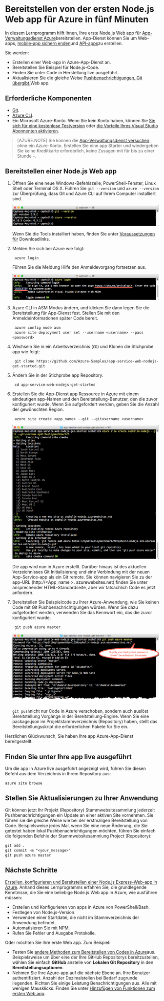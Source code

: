 <properties 
    pageTitle="Bereitstellen von Node.js Web app für Azure in fünf Minuten | Microsoft Azure" 
    description="Erfahren Sie, wie einfach es ist, Web apps in App-Dienst ausführen, indem Sie eine Beispiel-app. Starten Sie real Entwicklung schnell ausführen und sehen Sie Ergebnisse sofort." 
    services="app-service\web"
    documentationCenter=""
    authors="cephalin"
    manager="wpickett"
    editor=""
/>

<tags
    ms.service="app-service-web"
    ms.workload="web"
    ms.tgt_pltfrm="na"
    ms.devlang="na"
    ms.topic="hero-article"
    ms.date="10/13/2016" 
    ms.author="cephalin"
/>
    
# <a name="deploy-your-first-nodejs-web-app-to-azure-in-five-minutes"></a>Bereitstellen von der ersten Node.js Web app für Azure in fünf Minuten

In diesem Lernprogramm hilft Ihnen, Ihre erste Node.js Web app für [App-Verwaltungsdienst Azure](../app-service/app-service-value-prop-what-is.md)bereitstellen.
App-Dienst können Sie um Web-apps, [mobile-app sichern enden](/documentation/learning-paths/appservice-mobileapps/)und [API-apps](../app-service-api/app-service-api-apps-why-best-platform.md)zu erstellen.

Sie werden: 

- Erstellen einer Web-app in Azure-App-Dienst an.
- Bereitstellen Sie Beispiel für Node.js-Code.
- Finden Sie unter Code in Herstellung live ausgeführt.
- Aktualisieren Sie die gleiche Weise [Pushbenachrichtigungen, Git übergibt,](https://git-scm.com/docs/git-push)Web app.

## <a name="prerequisites"></a>Erforderliche Komponenten

- [Git](http://www.git-scm.com/downloads).
- [Azure CLI](../xplat-cli-install.md).
- Ein Microsoft Azure-Konto. Wenn Sie kein Konto haben, können Sie [Sie sich für eine kostenlose Testversion](/pricing/free-trial/?WT.mc_id=A261C142F) oder [die Vorteile Ihres Visual Studio Abonnenten aktivieren](/pricing/member-offers/msdn-benefits-details/?WT.mc_id=A261C142F).

>[AZURE.NOTE] Sie können die [App-Verwaltungsdienst versuchen](http://go.microsoft.com/fwlink/?LinkId=523751) , ohne ein Azure-Konto. Erstellen Sie eine app Starter und wiedergeben Sie keine Kreditkarte erforderlich, keine Zusagen mit für bis zu einer Stunde –.

## <a name="deploy-a-nodejs-web-app"></a>Bereitstellen einer Node.js Web app

1. Öffnen Sie eine neue Windows-Befehlszeile, PowerShell-Fenster, Linux Shell oder Terminal OS X. Führen Sie `git --version` und `azure --version` zur Überprüfung, dass Git und Azure CLI auf Ihrem Computer installiert sind.

    ![Testen Sie Installation von CLI Tools für Ihre erste Web app in Azure](./media/app-service-web-get-started/1-test-tools.png)

    Wenn Sie die Tools installiert haben, finden Sie unter [Voraussetzungen für](#Prerequisites) Downloadlinks.

3. Melden Sie sich bei Azure wie folgt:

        azure login

    Führen Sie die Meldung Hilfe den Anmeldevorgang fortsetzen aus.

    ![Melden Sie sich bei Azure Erstellen Ihrer ersten Web app](./media/app-service-web-get-started/3-azure-login.png)

4. Azure CLI in ASM Modus ändern, und klicken Sie dann legen Sie die Bereitstellung für App-Dienst fest. Stellen Sie mit den Anmeldeinformationen später Code bereit.

        azure config mode asm
        azure site deployment user set --username <username> --pass <password>

1. Wechseln Sie in ein Arbeitsverzeichnis (`CD`) und Klonen die Stichprobe app wie folgt:

        git clone https://github.com/Azure-Samples/app-service-web-nodejs-get-started.git

2. Ändern Sie in der Stichprobe app Repository.

        cd app-service-web-nodejs-get-started

4. Erstellen Sie die App-Dienst app Ressource in Azure mit einem eindeutigen app-Namen und den Bereitstellung-Benutzer, den die zuvor konfiguriert wurde. Wenn Sie aufgefordert werden, geben Sie die Anzahl der gewünschten Region.

        azure site create <app_name> --git --gitusername <username>

    ![Erstellen Sie in Azure Azure Ressource für Ihre erste Web app](./media/app-service-web-get-started-languages/node-site-create.png)

    Die app wird nun in Azure erstellt. Darüber hinaus ist des aktuellen Verzeichnisses Git Initialisierung und eine Verbindung mit der neuen App-Service-app als ein Git remote.
    Sie können navigieren Sie zu der app-URL (http://&lt;App_name >. azurewebsites.net) finden Sie unter ansprechender HTML-Standardseite, aber wir tatsächlich Code es jetzt anfordern.

4. Bereitstellen Sie Beispielcode zu Ihrer Azure-Anwendung, wie Sie keinen Code mit Git Pushbenachrichtigungen würden. Wenn Sie dazu aufgefordert werden, verwenden Sie das Kennwort ein, das die zuvor konfiguriert wurde.

        git push azure master

    ![Drücken Sie bei der ersten Web app in Azure code](./media/app-service-web-get-started-languages/node-git-push.png)

    `git push`nicht nur Code in Azure verschoben, sondern auch auslöst Bereitstellung Vorgänge in der Bereitstellung-Engine. 
    Wenn Sie eine package.json im Projektstammverzeichnis (Repository) haben, stellt das Bereitstellungsskript die erforderlichen Pakete für Sie ein. 

Herzlichen Glückwunsch, Sie haben Ihre app Azure-App-Dienst bereitgestellt.

## <a name="see-your-app-running-live"></a>Finden Sie unter Ihre app live ausgeführt

Um die app in Azure live ausgeführt angezeigt wird, führen Sie diesen Befehl aus dem Verzeichnis in Ihrem Repository aus:

    azure site browse

## <a name="make-updates-to-your-app"></a>Stellen Sie Aktualisierungen zu Ihrer Anwendung

Git können jetzt Ihr Projekt (Repository) Stammwebsitesammlung jederzeit Pushbenachrichtigungen ein Update an einer aktiven Site vornehmen. Sie führen sie die gleiche Weise wie bei der erstmaligen Bereitstellung von Code. Beispielsweise jedes Mal, wenn Sie eine neue Änderung, die Sie getestet haben lokal Pushbenachrichtigungen möchten, führen Sie einfach die folgenden Befehle der Stammwebsitesammlung Project (Repository):

    git add .
    git commit -m "<your_message>"
    git push azure master

## <a name="next-steps"></a>Nächste Schritte

[Erstellen, konfigurieren und Bereitstellen einer Node.js Express-Web-app in Azure](app-service-web-nodejs-get-started.md). Anhand dieses Lernprogramms erfahren Sie, die grundlegende Kenntnisse, die Sie eine beliebige Node.js Web app in Azure, wie ausführen müssen:

- Erstellen und Konfigurieren von apps in Azure von PowerShell/Bash.
- Festlegen von Node.js-Version.
- Verwenden einer Startdatei, die nicht im Stammverzeichnis der Anwendung befindet.
- Automatisieren Sie mit NPM.
- Rufen Sie Fehler und Ausgabe Protokolle.

Oder möchten Sie Ihre erste Web app. Zum Beispiel:

- Testen Sie [andere Methoden zum Bereitstellen von Codes in Azure](../app-service-web/web-sites-deploy.md)aus. Beispielsweise um über eine der Ihre GitHub Repositorys bereitzustellen, wählen Sie einfach **GitHub** anstelle von **Lokalen Git Repository** in den **Bereitstellungsoptionen**.
- Nehmen Sie Ihre Azure-app auf die nächste Ebene an. Ihre Benutzer authentifiziert. Anzahl der Dezimalstellen bei Bedarf zugrunde liegenden. Richten Sie einige Leistung Benachrichtigungen aus. Alle mit wenigen Mausklicks. Finden Sie unter [Hinzufügen von Funktionen zum ersten Web app](app-service-web-get-started-2.md).

